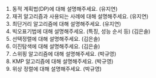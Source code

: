 1. 동적 계획법(DP)에 대해 설명해주세요. (유지연)
2. 재귀 알고리즘과 사용되는 사례에 대해 설명해주세요. (유지연)
3. 최단거리 알고리즘에 대해 설명해주세요. (유지연)
4. 빅오표기법에 대해 설명해주세요. (특징, 성능 순서 등) (김은솔)
5. 선택정렬에 대해 설명해주세요. (김은솔)
6. 이진탐색에 대해 설명해주세요. (김은솔)
7. 스위핑 알고리즘에 대해 설명해주세요. (박규영)
8. KMP 알고리즘에 대해 설명해주세요. (박규영)
9. 위상 정렬에 대해 설명해주세요. (박규영)
